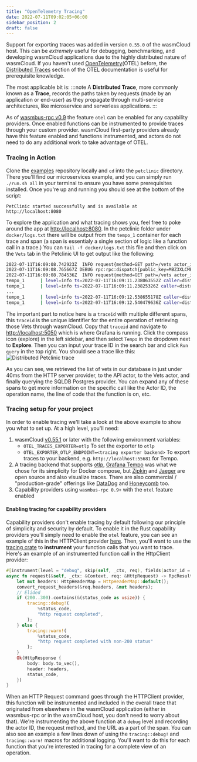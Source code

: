 ```yaml
---
title: "OpenTelemetry Tracing"
date: 2022-07-11T09:02:05+06:00
sidebar_position: 2
draft: false
---
```


Support for exporting traces was added in version `0.55.0` of the wasmCloud host. This can be _extremely_ useful for debugging, benchmarking, and developing wasmCloud applications due to the highly distributed nature of wasmCloud. If you haven't used [OpenTelemetry](https://opentelemetry.io/)(OTEL) before, the [Distributed Traces](https://opentelemetry.io/docs/concepts/observability-primer/#distributed-traces) section of the OTEL documentation is useful for prerequisite knowledge.

The most applicable bit is:
:::note
A **Distributed Trace**, more commonly known as a **Trace**, records the paths taken by requests (made by an application or end-user) as they propagate through multi-service architectures, like microservice and serverless applications.
:::

As of [wasmbus-rpc v0.9](https://crates.io/crates/wasmbus-rpc) the feature `otel` can be enabled for any capability providers. Once enabled functions can be instrumented to provide traces through your custom provider. wasmCloud first-party providers already have this feature enabled and functions instrumented, and actors do not need to do any additional work to take advantage of OTEL.

### Tracing in Action

Clone the [examples](https://github.com/wasmCloud/examples) repository locally and `cd` into the `petclinic` directory. There you'll find our microservices example, and you can simply run `./run.sh all` in your terminal to ensure you have some prerequisites installed. Once you're up and running you should see at the bottom of the script:

```plain
PetClinic started successfully and is available at http://localhost:8080
```

To explore the application and what tracing shows you, feel free to poke around the app at [http://localhost:8080](http://localhost:8080). In the petclinic folder under `docker/logs.txt` there will be output from the `tempo_1` container for each trace and span (a span is essentialy a single section of logic like a function call in a trace.) You can `tail -f docker/logs.txt` this file and then click on the `Vets` tab in the Petclinic UI to get output like the following:

```bash
2022-07-11T16:09:08.742923Z  INFO request{method=GET path=/vets actor_id=MA5DZLFF733IR7TIDMBNOUMDS7I32NFUJIZ7LBSS5ED3V6GPFTDZJXZ3}: warp::filters::trace: processing request
2022-07-11T16:09:08.765667Z DEBUG rpc:rpc:dispatch{public_key=MBZ3XLCME3RZBF7GQJ2LNIFZXHOGEJ2I7GVRHSIOPERWQXGMAH5NCI4F operation=SqlDb.Query}:query{actor_id=Some("MBZ3XLCME3RZBF7GQJ2LNIFZXHOGEJ2I7GVRHSIOPERWQXGMAH5NCI4F")}: sqldb_postgres: executing read query
2022-07-11T16:09:08.784536Z  INFO request{method=GET path=/vets actor_id=MA5DZLFF733IR7TIDMBNOUMDS7I32NFUJIZ7LBSS5ED3V6GPFTDZJXZ3}: warp::filters::trace: finished processing with success status=200
tempo_1      | level=info ts=2022-07-11T16:09:11.238063552Z caller=distributor.go:409 msg=received spanid=08329a3ab0d07420 traceid=3254bd41d3d557cb9f71fd3c3edb02fb
tempo_1      | level=info ts=2022-07-11T16:09:11.23825326Z caller=distributor.go:409 msg=received spanid=a58d9cb2caf2611f traceid=3254bd41d3d557cb9f71fd3c3edb02fb
...
tempo_1      | level=info ts=2022-07-11T16:09:12.538655178Z caller=distributor.go:409 msg=received spanid=0ef65bc127f42a3e traceid=3254bd41d3d557cb9f71fd3c3edb02fb
tempo_1      | level=info ts=2022-07-11T16:09:12.540479636Z caller=distributor.go:409 msg=received spanid=4b5458acd123261f traceid=3254bd41d3d557cb9f71fd3c3edb02fb
```

The important part to notice here is a `traceid` with multiple different spans, this `traceid` is the unique identifier for the entire operation of retrieving those Vets through wasmCloud. Copy that `traceid` and navigate to [http://localhost:5050](http://localhost:5050) which is where Grafana is running. Click the compass icon (explore) in the left sidebar, and then select `Tempo` in the dropdown next to **Explore**. Then you can input your trace ID in the search bar and click `Run query` in the top right. You should see a trace like this:
![Distributed Petclinic trace](/img/petclinic_trace.png)

As you can see, we retrieved the list of vets in our database in just under 40ms from the HTTP server provider, to the API actor, to the Vets actor, and finally querying the SQLDB Postgres provider. You can expand any of these spans to get more information on the specific call like the Actor ID, the operation name, the line of code that the function is on, etc.

### Tracing setup for your project

In order to enable tracing we'll take a look at the above example to show you what to set up. At a high level, you'll need:

1. wasmCloud [v0.55.1](https://github.com/wasmCloud/wasmcloud-otp/releases/tag/v0.55.1) or later with the following environment variables:
   - `OTEL_TRACES_EXPORTER=otlp` To set the exporter to `otlp`
   - `OTEL_EXPORTER_OTLP_ENDPOINT=<tracing exporter backend>` To export traces to your backend, e.g. `http://localhost:55681` for Tempo.
1. A tracing backend that supports [otlp](https://github.com/open-telemetry/opentelemetry-specification/blob/main/specification/protocol/otlp.md), [Grafana Tempo](https://github.com/grafana/tempo) was what we chose for its simplicity for Docker compose, but [Zipkin](https://zipkin.io/) and [Jaeger](https://www.jaegertracing.io/) are open source and also visualize traces. There are also commercial / "production-grade" offerings like [DataDog](https://www.datadoghq.com/knowledge-center/distributed-tracing/#distributed-tracing-tools) and [Honeycomb](https://www.honeycomb.io/trace/) too.
1. Capability providers using `wasmbus-rpc 0.9+` with the `otel` feature enabled

#### Enabling tracing for capability providers

Capability providers don't enable tracing by default following our principle of simplicity and security by default. To enable it in the Rust capability providers you'll simply need to enable the `otel` feature, you can see an example of this in the HTTPClient provider [here](https://github.com/wasmCloud/capability-providers/blob/916cc95c09c27faf0cb202003ff1f39ef9059a1b/httpclient/Cargo.toml#L27). Then, you'll want to use the [tracing crate](https://crates.io/crates/tracing) to **instrument** your function calls that you want to trace. Here's an example of an instrumented function call in the HttpClient provider:

```rust
#[instrument(level = "debug", skip(self, _ctx, req), fields(actor_id = ?_ctx.actor, method = %req.method, url = %req.url))]
async fn request(&self, _ctx: &Context, req: &HttpRequest) -> RpcResult<HttpResponse> {
    let mut headers: HttpHeaderMap = HttpHeaderMap::default();
    convert_request_headers(&req.headers, &mut headers);
    // Elided
    if (200..300).contains(&(status_code as usize)) {
        tracing::debug!(
            %status_code,
            "http request completed",
        );
    } else {
        tracing::warn!(
            %status_code,
            "http request completed with non-200 status"
        );
    }
    Ok(HttpResponse {
        body: body.to_vec(),
        header: headers,
        status_code,
    })
}
```

When an HTTP Request command goes through the HTTPClient provider, this function will be instrumented and included in the overall trace that originated from elsewhere in the wasmCloud application (either in wasmbus-rpc or in the wasmCloud host, you don't need to worry about that). We're instrumenting the above function at a `debug` level and recording the actor ID, the request method, and the URL as a part of the span. You can also see an example a few lines down of using the `tracing::debug!` and `tracing::warn!` macros for additional logging. You'll want to do this for each function that you're interested in tracing for a complete view of an operation.
